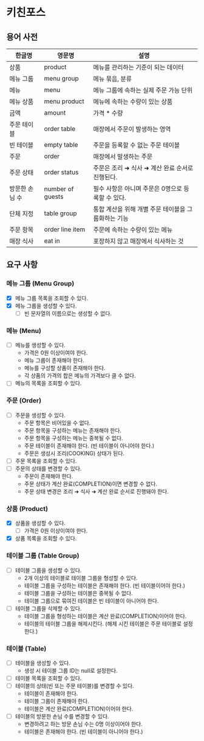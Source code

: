 # 키친포스

## 용어 사전

| 한글명 | 영문명 | 설명 |
| --- | --- | --- |
| 상품 | product | 메뉴를 관리하는 기준이 되는 데이터 |
| 메뉴 그룹 | menu group | 메뉴 묶음, 분류 |
| 메뉴 | menu | 메뉴 그룹에 속하는 실제 주문 가능 단위 |
| 메뉴 상품 | menu product | 메뉴에 속하는 수량이 있는 상품 |
| 금액 | amount | 가격 * 수량 |
| 주문 테이블 | order table | 매장에서 주문이 발생하는 영역 |
| 빈 테이블 | empty table | 주문을 등록할 수 없는 주문 테이블 |
| 주문 | order | 매장에서 발생하는 주문 |
| 주문 상태 | order status | 주문은 조리 ➜ 식사 ➜ 계산 완료 순서로 진행된다. |
| 방문한 손님 수 | number of guests | 필수 사항은 아니며 주문은 0명으로 등록할 수 있다. |
| 단체 지정 | table group | 통합 계산을 위해 개별 주문 테이블을 그룹화하는 기능 |
| 주문 항목 | order line item | 주문에 속하는 수량이 있는 메뉴 |
| 매장 식사 | eat in | 포장하지 않고 매장에서 식사하는 것 |

## 요구 사항

### 메뉴 그룹 (Menu Group)
* [x] 메뉴 그룹 목록을 조회할 수 있다. 
* [x] 메뉴 그룹을 생성할 수 있다.
    * [ ] 빈 문자열의 이름으로는 생성할 수 없다.

### 메뉴 (Menu)
* [ ] 메뉴를 생성할 수 있다.
  * 가격은 0원 이상이여야 한다.
  * 메뉴 그룹이 존재해야 한다.
  * 메뉴를 구성할 상품이 존재해야 한다.
  * 각 상품의 가격의 합은 메뉴의 가격보다 클 수 없다.
* [ ] 메뉴의 목록을 조회할 수 있다.

### 주문 (Order)
* [ ] 주문을 생성할 수 있다.
  * 주문 항목은 비어있을 수 없다.
  * 주문 항목을 구성하는 메뉴는 존재해야 한다.
  * 주문 항목을 구성하는 메뉴는 중복될 수 없다.
  * 주문 테이블이 존재해야 한다. (빈 테이블이 아니어야 한다.)
  * 주문은 생성시 조리(COOKING) 상태가 된다.
* [ ] 주문 목록을 조회할 수 있다.
* [ ] 주문의 상태를 변경할 수 있다.
  * 주문이 존재해야 한다.
  * 주문 상태가 계산 완료(COMPLETION)이면 변경할 수 없다.
  * 주문 상태 변경은 조리 ➜ 식사 ➜ 계산 완료 순서로 진행돼야 한다.

### 상품 (Product)
* [x] 상품을 생성할 수 있다.
  * [ ] 가격은 0원 이상이여야 한다.
* [x] 상품 목록을 조회할 수 있다.

### 테이블 그룹 (Table Group)
* [ ] 테이블 그룹을 생성할 수 있다.
  * 2개 이상의 테이블로 테이블 그룹을 형성할 수 있다.
  * 테이블 그룹을 구성하는 테이블은 존재해야 한다. (빈 테이블이어야 한다.)
  * 테이블 그룹을 구성하는 테이블은 중복될 수 없다.
  * 테이블 그룹으로 묶여진 테이블은 빈 테이블이 아니어야 한다. 
* [ ] 테이블 그룹을 삭제할 수 있다.
  * 테이블 그룹을 형성하는 테이블은 계산 완료(COMPLETION)이어야 한다.
  * 테이블의 테이블 그룹을 해제시킨다. (해제 시킨 테이블은 주문 테이블로 설정한다.)

### 테이블 (Table)
* [ ] 테이블을 생성할 수 있다.
  * 생성 시 테이블 그룹 ID는 null로 설정한다.
* [ ] 테이블 목록을 조회할 수 있다.
* [ ] 테이블의 상태(빈 또는 주문 테이블)를 변경할 수 있다.
  * 테이블이 존재해야 한다.
  * 테이블 그룹이 존재해야 한다.
  * 테이블은 계산 완료(COMPLETION)이어야 한다.
* [ ] 테이블의 방문한 손님 수를 변경할 수 있다.
  * 변경하려고 하는 방문 손님 수는 0명 이상이어야 한다.
  * 테이블은 존재해야 한다. (빈 테이블이 아니어야 한다.)
